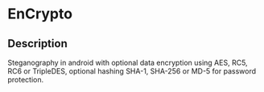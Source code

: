 # EnCrypto
## Description
Steganography in android with optional data encryption using AES, RC5, RC6 or TripleDES, optional hashing SHA-1, SHA-256 or MD-5 for password protection.
